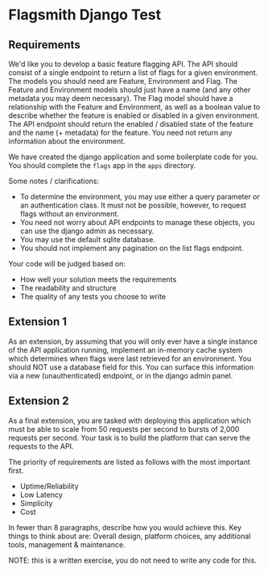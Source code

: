 # Flagsmith Django Test

## Requirements

We'd like you to develop a basic feature flagging API. The API should consist of a single endpoint to return a list of
flags for a given environment. The models you should need are Feature, Environment and Flag. The Feature and Environment
models should just have a name (and any other metadata you may deem necessary). The Flag model should have a
relationship with the Feature and Environment, as well as a boolean value to describe whether the feature is enabled or
disabled in a given environment. The API endpoint should return the enabled / disabled state of the feature and the name
(+ metadata) for the feature. You need not return any information about the environment.

We have created the django application and some boilerplate code for you. You should complete the `flags` app in the
`apps` directory.

Some notes / clarifications:

- To determine the environment, you may use either a query parameter or an authentication class. It must not be
    possible, however, to request flags without an environment.
- You need not worry about API endpoints to manage these objects, you can use the django admin as necessary.
- You may use the default sqlite database.
- You should not implement any pagination on the list flags endpoint.

Your code will be judged based on: 

- How well your solution meets the requirements
- The readability and structure 
- The quality of any tests you choose to write

## Extension 1

As an extension, by assuming that you will only ever have a single instance of the API application running, implement
an in-memory cache system which determines when flags were last retrieved for an environment. You should NOT use a
database field for this. You can surface this information via a new (unauthenticated) endpoint, or in the django
admin panel.

## Extension 2

As a final extension, you are tasked with deploying this application which must be able to scale from 50 requests per
second to bursts of 2,000 requests per second. Your task is to build the platform that can serve the requests to the
API.

The priority of requirements are listed as follows with the most important first.

- Uptime/Reliability
- Low Latency
- Simplicity
- Cost

In fewer than 8 paragraphs, describe how you would achieve this. Key things to think about are: Overall design,
platform choices, any additional tools, management & maintenance.

NOTE: this is a written exercise, you do not need to write any code for this.
